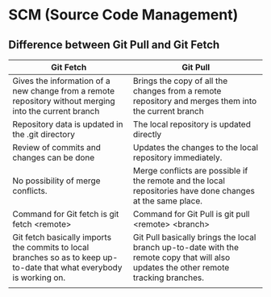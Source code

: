 # SCM (Source Code Management)
## Difference between Git Pull and Git Fetch

| Git Fetch | Git Pull |
| --- | --- |
| Gives the information of a new change from a remote repository without merging into the current branch | Brings the copy of all the changes from a remote repository and merges them into the current branch |
| Repository data is updated in the .git directory | The local repository is updated directly |
| Review of commits and changes can be done | Updates the changes to the local repository immediately. |
| No possibility of merge conflicts. | Merge conflicts are possible if the remote and the local repositories have done changes at the same place. |
| Command for Git fetch is git fetch \<remote> | Command for Git Pull is git pull \<remote> \<branch> |
| Git fetch basically imports the commits to local branches so as to keep up-to-date that what everybody is working on. | Git Pull basically brings the local branch up-to-date with the remote copy that will also updates the other remote tracking branches. |
| | |
